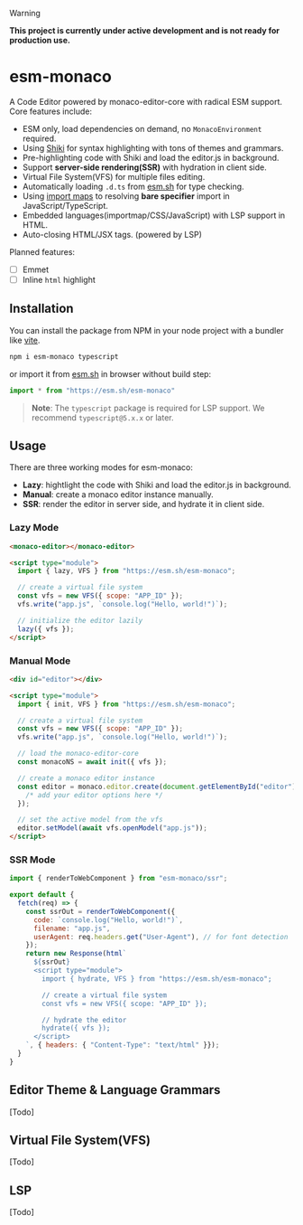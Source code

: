 > [!WARNING]
> **This project is currently under active development and is not ready for production use.**

# esm-monaco

A Code Editor powered by monaco-editor-core with radical ESM support. Core features include:

- ESM only, load dependencies on demand, no `MonacoEnvironment` required.
- Using [Shiki](https://shiki.style) for syntax highlighting with tons of themes and grammars.
- Pre-highlighting code with Shiki and load the editor.js in background.
- Support **server-side rendering(SSR)** with hydration in client side.
- Virtual File System(VFS) for multiple files editing.
- Automatically loading `.d.ts` from [esm.sh](https://esm.sh) for type checking.
- Using [import maps](https://github.com/WICG/import-maps) to resolving **bare specifier** import in JavaScript/TypeScript.
- Embedded languages(importmap/CSS/JavaScript) with LSP support in HTML.
- Auto-closing HTML/JSX tags. (powered by LSP)

Planned features:

- [ ] Emmet
- [ ] Inline `html` highlight

## Installation

You can install the package from NPM in your node project with a bundler like [vite](http://vitejs.dev).

```bash
npm i esm-monaco typescript
```

or import it from [esm.sh](https://esm.sh/) in browser without build step:

```js
import * from "https://esm.sh/esm-monaco"
```

> **Note**: The `typescript` package is required for LSP support. We recommend `typescript@5.x.x` or later.

## Usage

There are three working modes for esm-monaco:

- **Lazy**: hightlight the code with Shiki and load the editor.js in background.
- **Manual**: create a monaco editor instance manually.
- **SSR**: render the editor in server side, and hydrate it in client side.

### Lazy Mode

```html
<monaco-editor></monaco-editor>

<script type="module">
  import { lazy, VFS } from "https://esm.sh/esm-monaco";

  // create a virtual file system
  const vfs = new VFS({ scope: "APP_ID" });
  vfs.write("app.js", `console.log("Hello, world!")`);

  // initialize the editor lazily
  lazy({ vfs });
</script>
```

### Manual Mode

```html
<div id="editor"></div>

<script type="module">
  import { init, VFS } from "https://esm.sh/esm-monaco";

  // create a virtual file system
  const vfs = new VFS({ scope: "APP_ID" });
  vfs.write("app.js", `console.log("Hello, world!")`);

  // load the monaco-editor-core
  const monacoNS = await init({ vfs });

  // create a monaco editor instance
  const editor = monaco.editor.create(document.getElementById("editor"), {
    /* add your editor options here */
  });

  // set the active model from the vfs
  editor.setModel(await vfs.openModel("app.js"));
</script>
```

### SSR Mode

```js
import { renderToWebComponent } from "esm-monaco/ssr";

export default {
  fetch(req) => {
    const ssrOut = renderToWebComponent({
      code: `console.log("Hello, world!")`,
      filename: "app.js",
      userAgent: req.headers.get("User-Agent"), // for font detection
    });
    return new Response(html`
      ${ssrOut}
      <script type="module">
        import { hydrate, VFS } from "https://esm.sh/esm-monaco";

        // create a virtual file system
        const vfs = new VFS({ scope: "APP_ID" });

        // hydrate the editor
        hydrate({ vfs });
      </script>
    `, { headers: { "Content-Type": "text/html" }});
  }
}
```

## Editor Theme & Language Grammars

[Todo]

## Virtual File System(VFS)

[Todo]

## LSP

[Todo]

